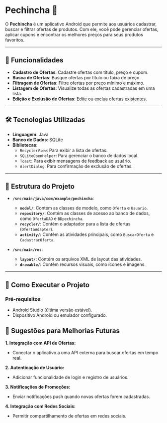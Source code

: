 # Pechincha 🛒

O **Pechincha** é um aplicativo Android que permite aos usuários cadastrar, buscar e filtrar ofertas de produtos. Com ele, você pode gerenciar ofertas, aplicar cupons e encontrar os melhores preços para seus produtos favoritos.

---

## 🚀 Funcionalidades

- **Cadastro de Ofertas**: Cadastre ofertas com título, preço e cupom.
- **Busca de Ofertas**: Busque ofertas por título ou faixa de preço.
- **Filtragem de Ofertas**: Filtre ofertas por preço mínimo e máximo.
- **Listagem de Ofertas**: Visualize todas as ofertas cadastradas em uma lista.
- **Edição e Exclusão de Ofertas**: Edite ou exclua ofertas existentes.

---

## 🛠️ Tecnologias Utilizadas

- **Linguagem**: Java
- **Banco de Dados**: SQLite
- **Bibliotecas**:
  - `RecyclerView`: Para exibir a lista de ofertas.
  - `SQLiteOpenHelper`: Para gerenciar o banco de dados local.
  - `Toast`: Para exibir mensagens de feedback ao usuário.
  - `AlertDialog`: Para confirmação de exclusão de ofertas.

---

## 📁 Estrutura do Projeto

- **`/src/main/java/com/example/pechincha`**:
  - **`model/`**: Contém as classes de modelo, como `Oferta` e `Usuario`.
  - **`repository/`**: Contém as classes de acesso ao banco de dados, como `OfertaDAO` e `BDpechincha`.
  - **`recycler/`**: Contém o adaptador para a lista de ofertas (`OfertaAdapter`).
  - **`activity/`**: Contém as atividades principais, como `BuscarOferta` e `CadastrarOferta`.

- **`/src/main/res`**:
  - **`layout/`**: Contém os arquivos XML de layout das atividades.
  - **`drawable/`**: Contém recursos visuais, como ícones e imagens.

---

## 🚀 Como Executar o Projeto

### Pré-requisitos
- Android Studio (última versão estável).
- Dispositivo Android ou emulador configurado.

## 📌 Sugestões para Melhorias Futuras

**1. Integração com API de Ofertas:**

  * Conectar o aplicativo a uma API externa para buscar ofertas em tempo real.

**2. Autenticação de Usuário:**

  * Adicionar funcionalidade de login e registro de usuários.

**3. Notificações de Promoções:**

  * Enviar notificações push quando novas ofertas forem cadastradas.

**4. Integração com Redes Sociais:**

  * Permitir compartilhamento de ofertas em redes sociais.
